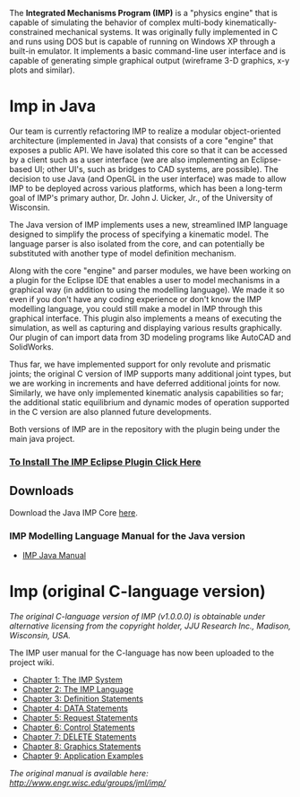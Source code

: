 The **Integrated Mechanisms Program (IMP)** is a "physics engine" that is capable of simulating the behavior of complex multi-body kinematically-constrained mechanical systems.  It was originally fully implemented in C and runs using DOS but is capable of running on Windows XP through a built-in emulator.  It implements a basic command-line user interface and is capable of generating simple graphical output (wireframe 3-D graphics, x-y plots and similar).



# Imp in Java #
Our team is currently refactoring IMP to realize a modular object-oriented architecture (implemented in Java) that consists of a core "engine" that exposes a public API. We have isolated this core so that it can be accessed by a client such as a user interface (we are also implementing an Eclipse-based UI; other UI's, such as bridges to CAD systems, are possible). The decision to use Java (and OpenGL in the user interface) was made to allow IMP to be deployed across various platforms, which has been a long-term goal of IMP's primary author, Dr. John J. Uicker, Jr., of the University of Wisconsin.

The Java version of IMP implements uses a new, streamlined IMP language designed to simplify the process of specifying a kinematic model. The language parser is also isolated from the core, and can potentially be substituted with another type of model definition mechanism.

Along with the core "engine" and parser modules, we have been working on a plugin for the Eclipse IDE that enables a user to model mechanisms in a graphical way (in addition to using the modelling language).  We made it so even if you don't have any coding experience or don't know the IMP modelling language, you could still make a model in IMP through this graphical interface.  This plugin also implements a means of executing the simulation, as well as capturing and displaying various results graphically. Our plugin of can import data from 3D modeling programs like AutoCAD and SolidWorks.

Thus far, we have implemented support for only revolute and prismatic joints; the original C version of IMP supports many additional joint types, but we are working in increments and have deferred additional joints for now. Similarly, we have only implemented kinematic analysis capabilities so far; the additional static equilibrium and dynamic modes of operation supported in the C version are also planned future developments.

Both versions of IMP are in the repository with the plugin being under the main java project.

### [To Install The IMP Eclipse Plugin Click Here](jmanual_IMPPluginInstall.md) ###

## Downloads ##
Download the Java IMP Core [here](http://code.google.com/p/impsim/downloads/list).

### IMP Modelling Language Manual for the Java version ###
  * [IMP Java Manual](jmanual_toc.md)

# Imp (original C-language version) #
_The original C-language version of IMP (v1.0.0.0) is obtainable under alternative licensing from the copyright holder, JJU Research Inc., Madison, Wisconsin, USA._

The IMP user manual for the C-language has now been uploaded to the project wiki.

  * [Chapter 1: The IMP System](ManualChapter1.md)
  * [Chapter 2: The IMP Language](ManualChapter2.md)
  * [Chapter 3: Definition Statements](ManualChapter3.md)
  * [Chapter 4: DATA Statements](ManualChapter4.md)
  * [Chapter 5: Request Statements](ManualChapter5.md)
  * [Chapter 6: Control Statements](ManualChapter6.md)
  * [Chapter 7: DELETE Statements](ManualChapter7.md)
  * [Chapter 8: Graphics Statements](ManualChapter8.md)
  * [Chapter 9: Application Examples](ManualChapter9.md)

_The original manual is available here: http://www.engr.wisc.edu/groups/jml/imp/_